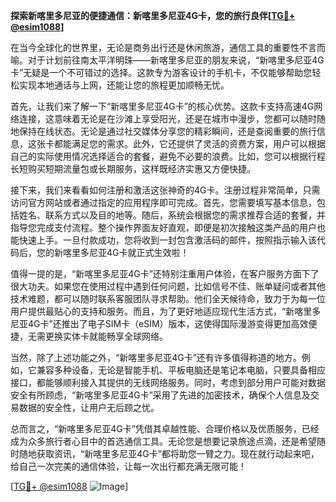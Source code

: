 **探索新喀里多尼亚的便捷通信：新喀里多尼亚4G卡，您的旅行良伴[[TG💪+ @esim1088](https://t.me/s/esim1088)]**

在当今全球化的世界里，无论是商务出行还是休闲旅游，通信工具的重要性不言而喻。对于计划前往南太平洋明珠——新喀里多尼亚的朋友来说，“新喀里多尼亚4G卡”无疑是一个不可错过的选择。这款专为游客设计的手机卡，不仅能够帮助您轻松实现本地通话与上网，还能让您的旅程更加顺畅无忧。

首先，让我们来了解一下“新喀里多尼亚4G卡”的核心优势。这款卡支持高速4G网络连接，这意味着无论是在沙滩上享受阳光，还是在城市中漫步，您都可以随时随地保持在线状态。无论是通过社交媒体分享您的精彩瞬间，还是查阅重要的旅行信息，这张卡都能满足您的需求。此外，它还提供了灵活的资费方案，用户可以根据自己的实际使用情况选择适合的套餐，避免不必要的浪费。比如，您可以根据行程长短购买短期流量包或长期服务，这样既经济实惠又方便快捷。

接下来，我们来看看如何注册和激活这张神奇的4G卡。注册过程非常简单，只需访问官方网站或者通过指定的应用程序即可完成。首先，您需要填写基本信息，包括姓名、联系方式以及目的地等。随后，系统会根据您的需求推荐合适的套餐，并指导您完成支付流程。整个操作界面友好直观，即便是初次接触这类产品的用户也能快速上手。一旦付款成功，您将收到一封包含激活码的邮件，按照指示输入该代码后，您的新喀里多尼亚4G卡就正式生效啦！

值得一提的是，“新喀里多尼亚4G卡”还特别注重用户体验，在客户服务方面下了很大功夫。如果您在使用过程中遇到任何问题，比如信号不佳、账单疑问或者其他技术难题，都可以随时联系客服团队寻求帮助。他们全天候待命，致力于为每一位用户提供最贴心的支持和服务。而且，为了更好地适应现代生活方式，“新喀里多尼亚4G卡”还推出了电子SIM卡（eSIM）版本，这使得国际漫游变得更加高效便捷，无需更换实体卡就能畅享全球网络。

当然，除了上述功能之外，“新喀里多尼亚4G卡”还有许多值得称道的地方。例如，它兼容多种设备，无论是智能手机、平板电脑还是笔记本电脑，只要具备相应接口，都能够顺利接入其提供的无线网络服务。同时，考虑到部分用户可能对数据安全有所顾虑，“新喀里多尼亚4G卡”采用了先进的加密技术，确保个人信息及交易数据的安全性，让用户无后顾之忧。

总而言之，“新喀里多尼亚4G卡”凭借其卓越性能、合理价格以及优质服务，已经成为众多旅行者心目中的首选通信工具。无论您是想要记录旅途点滴，还是希望随时随地获取资讯，“新喀里多尼亚4G卡”都将助您一臂之力。现在就行动起来吧，给自己一次完美的通信体验，让每一次出行都充满无限可能！

[[TG💪+ @esim1088](https://t.me/s/esim1088) ![Image](https://i.postimg.cc/4NQfJmqS/Snipaste-2025-05-13-00-14-12.png)]